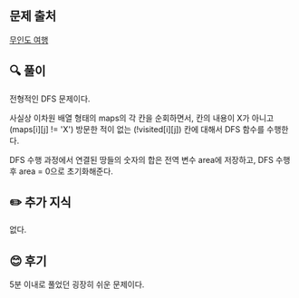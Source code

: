 ## 문제 출처

<a href="https://school.programmers.co.kr/learn/courses/30/lessons/154540" rel="nofollow">무인도 여행</a>

## 🔍 풀이

전형적인 DFS 문제이다.

사실상 이차원 배열 형태의 maps의 각 칸을 순회하면서, 칸의 내용이 X가 아니고 (maps[i][j] != 'X') 방문한 적이 없는 (!visited[i][j]) 칸에 대해서 DFS 함수를 수행한다.

DFS 수행 과정에서 연결된 땅들의 숫자의 합은 전역 변수 area에 저장하고, DFS 수행 후 area = 0으로 초기화해준다.

## ✏️ 추가 지식

없다.

## 😊 후기

5분 이내로 풀었던 굉장히 쉬운 문제이다.